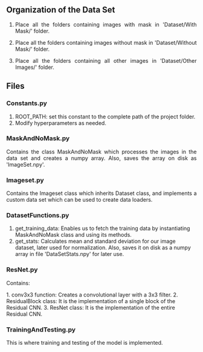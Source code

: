 ## Organization of the Data Set
1. <p align="justify">Place all the folders containing images with mask in 'Dataset/With Mask/' folder.</p>
2. <p align="justify">Place all the folders containing images without mask in 'Dataset/Without Mask/' folder.</p>
3. <p align="justify">Place all the folders containing all other images in 'Dataset/Other Images/' folder.</p>

## Files
### Constants.py
1. ROOT_PATH: set this constant to the complete path of the project folder.
2. Modify hyperparameters as needed.

### MaskAndNoMask.py
<p align="justify">Contains the class MaskAndNoMask which processes the images in the data set and creates a numpy array. Also, saves the array on disk as 'ImageSet.npy'.</p>

### Imageset.py
<p align="justify">Contains the Imageset class which inherits Dataset class, and implements a custom data set which can be used to create data loaders.</p>

### DatasetFunctions.py
1. get_training_data: Enables us to fetch the training data by instantiating MaskAndNoMask class and using its methods.
2. get_stats: Calculates mean and standard deviation for our image dataset, later used for normalization. Also, saves it on disk as a numpy array in file 'DataSetStats.npy' for later use.

### ResNet.py
<p align="justify">Contains:</p>
1. conv3x3 function: Creates a convolutional layer with a 3x3 filter.
2. ResidualBlock class: It is the implementation of a single block of the Residual CNN.
3. ResNet class: It is the implementation of the entire Residual CNN.

### TrainingAndTesting.py
<p align="justify">This is where training and testing of the model is implemented.</p>

